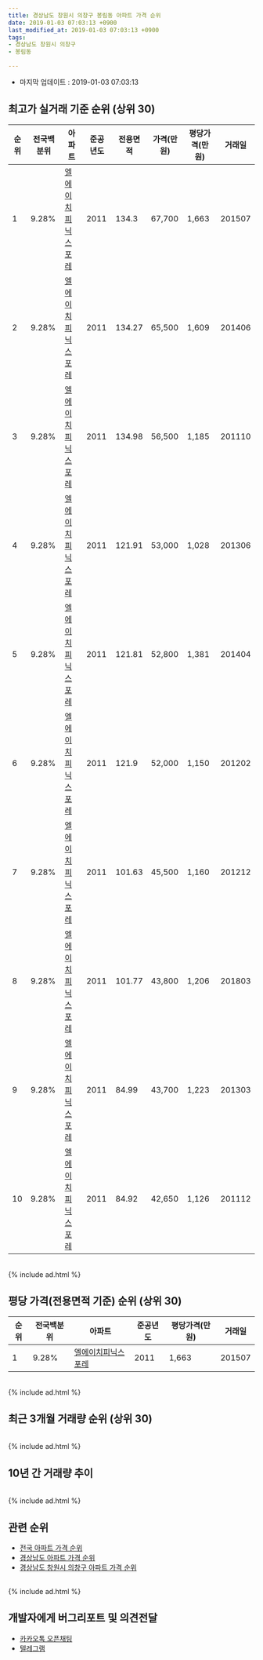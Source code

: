 ```yaml
---
title: 경상남도 창원시 의창구 봉림동 아파트 가격 순위
date: 2019-01-03 07:03:13 +0900
last_modified_at: 2019-01-03 07:03:13 +0900
tags:
- 경상남도 창원시 의창구
- 봉림동

---
```


* 마지막 업데이트 : 2019-01-03 07:03:13

## 최고가 실거래 기준 순위 (상위 30)


|순위|전국백분위|아파트|준공년도|전용면적|가격(만원)|평당가격(만원)|거래일|
|---|---|---|---|---|---|---|---|
|1|9.28%|[엘에이치피닉스포레](https://search.naver.com/search.naver?query=%EA%B2%BD%EC%83%81%EB%82%A8%EB%8F%84+%EC%B0%BD%EC%9B%90%EC%8B%9C+%EC%9D%98%EC%B0%BD%EA%B5%AC+%EB%B4%89%EB%A6%BC%EB%8F%99+%EC%97%98%EC%97%90%EC%9D%B4%EC%B9%98%ED%94%BC%EB%8B%89%EC%8A%A4%ED%8F%AC%EB%A0%88)|2011|134.3|67,700|1,663|201507|
|2|9.28%|[엘에이치피닉스포레](https://search.naver.com/search.naver?query=%EA%B2%BD%EC%83%81%EB%82%A8%EB%8F%84+%EC%B0%BD%EC%9B%90%EC%8B%9C+%EC%9D%98%EC%B0%BD%EA%B5%AC+%EB%B4%89%EB%A6%BC%EB%8F%99+%EC%97%98%EC%97%90%EC%9D%B4%EC%B9%98%ED%94%BC%EB%8B%89%EC%8A%A4%ED%8F%AC%EB%A0%88)|2011|134.27|65,500|1,609|201406|
|3|9.28%|[엘에이치피닉스포레](https://search.naver.com/search.naver?query=%EA%B2%BD%EC%83%81%EB%82%A8%EB%8F%84+%EC%B0%BD%EC%9B%90%EC%8B%9C+%EC%9D%98%EC%B0%BD%EA%B5%AC+%EB%B4%89%EB%A6%BC%EB%8F%99+%EC%97%98%EC%97%90%EC%9D%B4%EC%B9%98%ED%94%BC%EB%8B%89%EC%8A%A4%ED%8F%AC%EB%A0%88)|2011|134.98|56,500|1,185|201110|
|4|9.28%|[엘에이치피닉스포레](https://search.naver.com/search.naver?query=%EA%B2%BD%EC%83%81%EB%82%A8%EB%8F%84+%EC%B0%BD%EC%9B%90%EC%8B%9C+%EC%9D%98%EC%B0%BD%EA%B5%AC+%EB%B4%89%EB%A6%BC%EB%8F%99+%EC%97%98%EC%97%90%EC%9D%B4%EC%B9%98%ED%94%BC%EB%8B%89%EC%8A%A4%ED%8F%AC%EB%A0%88)|2011|121.91|53,000|1,028|201306|
|5|9.28%|[엘에이치피닉스포레](https://search.naver.com/search.naver?query=%EA%B2%BD%EC%83%81%EB%82%A8%EB%8F%84+%EC%B0%BD%EC%9B%90%EC%8B%9C+%EC%9D%98%EC%B0%BD%EA%B5%AC+%EB%B4%89%EB%A6%BC%EB%8F%99+%EC%97%98%EC%97%90%EC%9D%B4%EC%B9%98%ED%94%BC%EB%8B%89%EC%8A%A4%ED%8F%AC%EB%A0%88)|2011|121.81|52,800|1,381|201404|
|6|9.28%|[엘에이치피닉스포레](https://search.naver.com/search.naver?query=%EA%B2%BD%EC%83%81%EB%82%A8%EB%8F%84+%EC%B0%BD%EC%9B%90%EC%8B%9C+%EC%9D%98%EC%B0%BD%EA%B5%AC+%EB%B4%89%EB%A6%BC%EB%8F%99+%EC%97%98%EC%97%90%EC%9D%B4%EC%B9%98%ED%94%BC%EB%8B%89%EC%8A%A4%ED%8F%AC%EB%A0%88)|2011|121.9|52,000|1,150|201202|
|7|9.28%|[엘에이치피닉스포레](https://search.naver.com/search.naver?query=%EA%B2%BD%EC%83%81%EB%82%A8%EB%8F%84+%EC%B0%BD%EC%9B%90%EC%8B%9C+%EC%9D%98%EC%B0%BD%EA%B5%AC+%EB%B4%89%EB%A6%BC%EB%8F%99+%EC%97%98%EC%97%90%EC%9D%B4%EC%B9%98%ED%94%BC%EB%8B%89%EC%8A%A4%ED%8F%AC%EB%A0%88)|2011|101.63|45,500|1,160|201212|
|8|9.28%|[엘에이치피닉스포레](https://search.naver.com/search.naver?query=%EA%B2%BD%EC%83%81%EB%82%A8%EB%8F%84+%EC%B0%BD%EC%9B%90%EC%8B%9C+%EC%9D%98%EC%B0%BD%EA%B5%AC+%EB%B4%89%EB%A6%BC%EB%8F%99+%EC%97%98%EC%97%90%EC%9D%B4%EC%B9%98%ED%94%BC%EB%8B%89%EC%8A%A4%ED%8F%AC%EB%A0%88)|2011|101.77|43,800|1,206|201803|
|9|9.28%|[엘에이치피닉스포레](https://search.naver.com/search.naver?query=%EA%B2%BD%EC%83%81%EB%82%A8%EB%8F%84+%EC%B0%BD%EC%9B%90%EC%8B%9C+%EC%9D%98%EC%B0%BD%EA%B5%AC+%EB%B4%89%EB%A6%BC%EB%8F%99+%EC%97%98%EC%97%90%EC%9D%B4%EC%B9%98%ED%94%BC%EB%8B%89%EC%8A%A4%ED%8F%AC%EB%A0%88)|2011|84.99|43,700|1,223|201303|
|10|9.28%|[엘에이치피닉스포레](https://search.naver.com/search.naver?query=%EA%B2%BD%EC%83%81%EB%82%A8%EB%8F%84+%EC%B0%BD%EC%9B%90%EC%8B%9C+%EC%9D%98%EC%B0%BD%EA%B5%AC+%EB%B4%89%EB%A6%BC%EB%8F%99+%EC%97%98%EC%97%90%EC%9D%B4%EC%B9%98%ED%94%BC%EB%8B%89%EC%8A%A4%ED%8F%AC%EB%A0%88)|2011|84.92|42,650|1,126|201112|


<br>
{% include ad.html %}
<br>

## 평당 가격(전용면적 기준) 순위 (상위 30)


|순위|전국백분위|아파트|준공년도|평당가격(만원)|거래일|
|---|---|---|---|---|---|
|1|9.28%|[엘에이치피닉스포레](https://search.naver.com/search.naver?query=%EA%B2%BD%EC%83%81%EB%82%A8%EB%8F%84+%EC%B0%BD%EC%9B%90%EC%8B%9C+%EC%9D%98%EC%B0%BD%EA%B5%AC+%EB%B4%89%EB%A6%BC%EB%8F%99+%EC%97%98%EC%97%90%EC%9D%B4%EC%B9%98%ED%94%BC%EB%8B%89%EC%8A%A4%ED%8F%AC%EB%A0%88)|2011|1,663|201507|


<br>
{% include ad.html %}
<br>

## 최근 3개월 거래량 순위 (상위 30)


<div style="width:100%;">
    <canvas id="deal_count_ranking" height="250"></canvas>
</div>


<script>
new Chart(document.getElementById("deal_count_ranking"), {
    type: 'horizontalBar',
    data: {
        labels: ['엘에이치피닉스포레'],
        datasets: [{
            label: '실거래 수',
            data: [1],
            borderColor: "rgba(255, 0, 128, 1)",
            backgroundColor: "rgba(255, 0, 128, 0.5)",
            fill: false,
        }]
    },
    options: {
        responsive: true,
        title: {
            display: true,
            text: '최근 3개월 거래량 순위'
        },
        tooltips: {
            mode: 'index',
            intersect: false,
            callbacks: {
                title: function(tooltipItems, data) {
                    return "실거래 수:";
                },
                label: function(tooltipItem, data) {
                    return data.labels[tooltipItem.index] + ": " + tooltipItem.xLabel;
                }
            }
        },
        hover: {
            mode: 'nearest',
            intersect: true
        },
        scales: {
            xAxes: [{
                display: true,
                scaleLabel: {
                    display: true,
                    labelString: '실거래 수'
                },
                ticks: {
                    suggestedMin: 0,
                }
            }],
            yAxes: [{
                display: true,
                ticks: {
                    autoSkip: false,
                    callback: function(value, index, values) {
                        if (value.length > 15)
                            return value.substr(0, 13) + "...";
                        else
                            return value;
                    }
                },
                scaleLabel: {
                    display: false,
                }
            }]
        }
    }
});

</script>


<br>
{% include ad.html %}
<br>

## 10년 간 거래량 추이


<div style="width:100%;">
    <canvas id="deal_progress" height="250"></canvas>
</div>

<script>
new Chart(document.getElementById("deal_progress"), {
    type: 'line',
    data: {
        labels: ['200901','200902','200903','200904','200905','200906','200907','200908','200909','200910','200911','200912','201001','201002','201003','201004','201005','201006','201007','201008','201009','201010','201011','201012','201101','201102','201103','201104','201105','201106','201107','201108','201109','201110','201111','201112','201201','201202','201203','201204','201205','201206','201207','201208','201209','201210','201211','201212','201301','201302','201303','201304','201305','201306','201307','201308','201309','201310','201311','201312','201401','201402','201403','201404','201405','201406','201407','201408','201409','201410','201411','201412','201501','201502','201503','201504','201505','201506','201507','201508','201509','201510','201511','201512','201601','201602','201603','201604','201605','201606','201607','201608','201609','201610','201611','201612','201701','201702','201703','201704','201705','201706','201707','201708','201709','201710','201711','201712','201801','201802','201803','201804','201805','201806','201807','201808','201809','201810','201811','201812','201901'],
        datasets: [{
            label: '실거래 수',
            pointRadius: 1,
            data: [0, 0, 0, 0, 0, 0, 0, 0, 0, 0, 0, 0, 0, 0, 0, 0, 0, 0, 0, 0, 0, 0, 0, 0, 0, 0, 0, 0, 0, 0, 0, 0, 0, 5, 4, 10, 4, 5, 1, 0, 1, 0, 1, 0, 0, 0, 2, 2, 1, 3, 2, 2, 1, 5, 0, 0, 2, 4, 4, 4, 1, 2, 10, 1, 4, 5, 1, 4, 5, 3, 2, 2, 2, 2, 4, 1, 5, 4, 4, 1, 6, 4, 2, 0, 2, 0, 3, 2, 1, 1, 3, 2, 3, 0, 4, 1, 2, 1, 2, 0, 0, 1, 0, 1, 0, 2, 0, 0, 0, 0, 1, 0, 1, 0, 0, 2, 1, 1, 1, 0, 0],
            borderColor: "rgba(255, 201, 14, 1)",
            backgroundColor: "rgba(255, 201, 14, 0.5)",
            fill: true,
        }]
    },
    options: {
        responsive: true,
        title: {
            display: true,
            text: '10년간 거래량 추이'
        },
        tooltips: {
            mode: 'index',
            intersect: false,
        },
        hover: {
            mode: 'nearest',
            intersect: true
        },
        scales: {
            xAxes: [{
                display: true,
                scaleLabel: {
                    display: true,
                    labelString: '년/월'
                }
            }],
            yAxes: [{
                display: true,
                ticks: {
                    suggestedMin: 0,
                },
                scaleLabel: {
                    display: true,
                    labelString: '실거래 수'
                }
            }]
        }
    }
});

</script>


<br>
{% include ad.html %}
<br>

## 관련 순위

- [전국 아파트 가격 순위](https://inasie.github.io/apt-ranking/전국)
- [경상남도 아파트 가격 순위](https://inasie.github.io/apt-ranking/경상남도)
- [경상남도 창원시 의창구 아파트 가격 순위](https://inasie.github.io/apt-ranking/경상남도-창원시-의창구)


<br>
{% include ad.html %}
<br>

## 개발자에게 버그리포트 및 의견전달

- [카카오톡 오픈채팅](https://open.kakao.com/o/gLJUAP4)
- [텔레그램](https://t.me/inasie)

